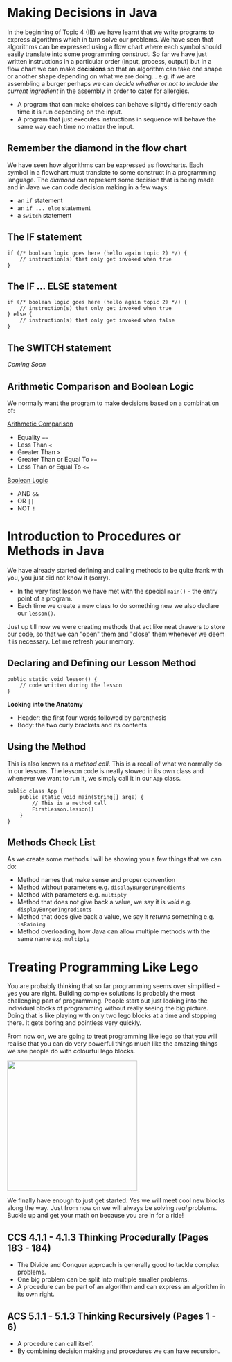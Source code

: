 # Making Decisions in Java

In the beginning of Topic 4 (IB) we have learnt that we write programs to express algorithms which in turn solve our problems. We have seen that algorithms can be expressed using a flow chart where each symbol should easily translate into some programming construct. So far we have just written instructions in a particular order (input, process, output) but in a flow chart we can make **decisions** so that an algorithm can take one shape or another shape depending on what we are doing... e.g. if we are assembling a burger perhaps we can *decide whether or not to include the current ingredient* in the assembly in order to cater for allergies. 

- A program that can make choices can behave slightly differently each time it is run depending on the input.
- A program that just executes instructions in sequence will behave the same way each time no matter the input.

## Remember the diamond in the flow chart

We have seen how algorithms can be expressed as flowcharts. Each symbol in a flowchart must translate to some construct in a programming language.
The *diamond* can represent some decision that is being made and in Java we can code decision making in a few ways:

- an `if` statement
- an `if ... else` statement
- a `switch` statement  

## The IF statement

```
if (/* boolean logic goes here (hello again topic 2) */) {
    // instruction(s) that only get invoked when true
}
```

## The IF ... ELSE statement

```
if (/* boolean logic goes here (hello again topic 2) */) {
    // instruction(s) that only get invoked when true
} else {
    // instruction(s) that only get invoked when false
}
```

## The SWITCH statement

*Coming Soon*

## Arithmetic Comparison and Boolean Logic

We normally want the program to make decisions based on a combination of:

<ins>Arithmetic Comparison</ins>

- Equality `==`
- Less Than `<`
- Greater Than `>`
- Greater Than or Equal To `>=`
- Less Than or Equal To `<=`

<ins>Boolean Logic</ins>

- AND `&&`
- OR `||`
- NOT `!`

# Introduction to Procedures or Methods in Java

We have already started defining and calling methods to be quite frank with you, you just did not know it (sorry).

 - In the very first lesson we have met with the special `main()` - the entry point of a program. 
 - Each time we create a new class to do something new we also declare our `lesson()`. 

Just up till now we were creating methods that act like neat drawers to store our code, so that we can "open" them and "close" them whenever we deem it is necessary. Let me refresh your memory.

## Declaring and Defining our Lesson Method

```
public static void lesson() {
    // code written during the lesson
}
```
<b>Looking into the Anatomy</b>

- Header: the first four words followed by parenthesis
- Body: the two curly brackets and its contents

## Using the Method

This is also known as a *method call*. This is a recall of what we normally do in our lessons. 
The lesson code is neatly stowed in its own class and whenever we want to run it, we simply call it in our `App` class.

```
public class App {
    public static void main(String[] args) {
        // This is a method call
        FirstLesson.lesson()
    }
}
```
## Methods Check List

As we create some methods I will be showing you a few things that we can do:

- Method names that make sense and proper convention
- Method without parameters e.g. ``displayBurgerIngredients``
- Method with parameters e.g. ``multiply``
- Method that does not give back a value, we say it is *void* e.g. ``displayBurgerIngredients``
- Method that does give back a value, we say it *returns* something e.g. ``isRaining``
- Method overloading, how Java can allow multiple methods with the same name e.g. ``multiply``

# Treating Programming Like Lego

You are probably thinking that so far programming seems over simplified - yes you are right.
Building complex solutions is probably the most challenging part of programming. 
People start out just looking into the individual blocks of programming without really seeing the big picture. 
Doing that is like playing with only two lego blocks at a time and stopping there. It gets boring and pointless very quickly.

From now on, we are going to treat programming like lego so that you will realise that you can do very powerful things much like the amazing things we see people do with colourful lego blocks.

<img src="https://www.mcall.com/resizer/QHj14zlBsb5htPiusxUBKKVWmU0=/1200x0/top/arc-anglerfish-arc2-prod-tronc.s3.amazonaws.com/public/FNSKMUUPBRE6NMEFOFRNFGP3PI.jpg" width="auto" height="300"/>

We finally have enough to just get started. Yes we will meet cool new blocks along the way. Just from now on we will always be solving *real* problems. Buckle up and get your math on because you are in for a ride!

## CCS 4.1.1 - 4.1.3 Thinking Procedurally (Pages 183 - 184)

- The Divide and Conquer approach is generally good to tackle complex problems.
- One big problem can be split into multiple smaller problems.
- A procedure can be part of an algorithm and can express an algorithm in its own right.

## ACS 5.1.1 - 5.1.3 Thinking Recursively (Pages 1 - 6)

- A procedure can call itself.
- By combining decision making and procedures we can have recursion.